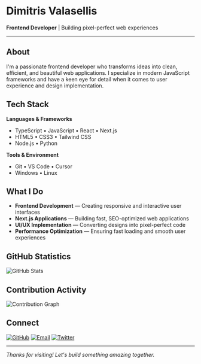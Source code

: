 # Dimitris Valasellis

**Frontend Developer** | Building pixel-perfect web experiences

---

## About

I'm a passionate frontend developer who transforms ideas into clean, efficient, and beautiful web applications. I specialize in modern JavaScript frameworks and have a keen eye for detail when it comes to user experience and design implementation.

## Tech Stack

**Languages & Frameworks**
- TypeScript • JavaScript • React • Next.js
- HTML5 • CSS3 • Tailwind CSS
- Node.js • Python

**Tools & Environment**
- Git • VS Code • Cursor
- Windows • Linux

## What I Do

- **Frontend Development** — Creating responsive and interactive user interfaces
- **Next.js Applications** — Building fast, SEO-optimized web applications
- **UI/UX Implementation** — Converting designs into pixel-perfect code
- **Performance Optimization** — Ensuring fast loading and smooth user experiences

## GitHub Statistics

<img src="https://github-readme-stats.vercel.app/api?username=dimitrisvalasellis&show_icons=true&theme=dark&hide_border=true&count_private=true&include_all_commits=true&custom_title=GitHub%20Statistics" alt="GitHub Stats" />

## Contribution Activity

<img src="https://github-readme-activity-graph.vercel.app/graph?username=dimitrisvalasellis&theme=dark&hide_border=true&area=true&custom_title=Contribution%20Activity&bg_color=0d1117&color=58a6ff&line=58a6ff&point=ffffff" alt="Contribution Graph" />

## Connect

[![GitHub](https://img.shields.io/badge/GitHub-100000?style=flat-square&logo=github&logoColor=white)](https://github.com/dimitrisvalasellis)
[![Email](https://img.shields.io/badge/Email-D14836?style=flat-square&logo=gmail&logoColor=white)](mailto:dimvalas.me@gmail.com)
[![Twitter](https://img.shields.io/badge/Twitter-1DA1F2?style=flat-square&logo=twitter&logoColor=white)](https://twitter.com/dimitrisvalasellis)

---

*Thanks for visiting! Let's build something amazing together.*
